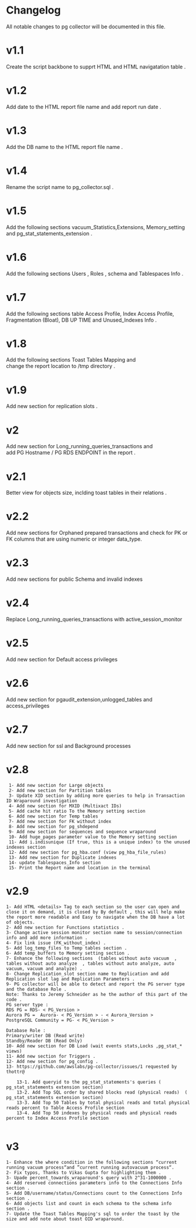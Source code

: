 # Changelog

All notable changes to pg collector will be documented in this file.


#  v1.1 
Create the script backbone to supprt HTML and HTML navigatation table .      
#  v1.2 
Add date to the HTML report file name and add report run date .              
#  v1.3 
Add the DB name to the HTML report file name .                                
#  v1.4 
Rename the script name to pg_collector.sql  .                                
#  v1.5 
Add the following sections vacuum_Statistics,Extensions, Memory_setting     
and pg_stat_statements_extension .                                           
#  v1.6 
Add the following sections Users , Roles , schema and Tablespaces Info .    
#  v1.7 
Add the following sections table Access Profile, Index Access Profile,      
Fragmentation (Bloat), DB UP TIME and Unused_Indexes Info .                   
#  v1.8 
Add the following sections Toast Tables Mapping and                         
change the report location to /tmp directory .                              
#  v1.9 
Add new section for replication slots .                                       
#  v2   
Add new section for Long_running_queries_transactions and                   
add PG Hostname / PG RDS ENDPOINT in the report .                          
#  v2.1 
Better view for objects size, inclding toast tables in their relations .     
#  v2.2 
Add new sections for Orphaned prepared transactions and  check for 
PK or FK columns that are using  numeric or integer data_type.           
#  v2.3 
Add new sections for public Schema and invalid indexes                      
#  v2.4 
Replace Long_running_queries_transactions with active_session_monitor       
#  v2.5 
Add new section for Default access privileges                               
#  v2.6 
Add new section for pgaudit_extension,unlogged_tables and access_privileges 
#  v2.7 
Add new section for ssl and Background processes
#  v2.8
```
 1- Add new section for Large objects
 2- Add new section for Partition tables 
 3- Update XID section by adding more queries to help in Transaction ID Wraparound investigation  
 4- Add new section for MXID (Multixact IDs) 
 5- Add cache hit ratio To the Memory setting section 
 6- Add new section for Temp tables 
 7- Add new section for FK without index
 8- Add new section for pg_shdepend 
 9- Add new section for sequences and sequence wraparound
 10- Add huge_pages parameter value to the Memory setting section 
 11- Add i.indisunique (If true, this is a unique index) to the unused indexes section 
 12- Add new section for pg_hba.conf (view pg_hba_file_rules)
 13- Add new section for Duplicate indexes
 14- update Tablespaces_Info section
 15- Print the Report name and location in the terminal
```
#  v2.9
```
1- Add HTML <details> Tag to each section so the user can open and close it on demand, it is closed by By default , this will help make the report more readable and Easy to navigate when the DB have a lot of objects.
2- Add new section for Functions statistics .
3- Change active session monitor section name to session/connection info and add more information .
4- Fix link issue (FK_without_index) .
5- Add log_temp_files to Temp tables section .
6- Add temp_buffers to Memory setting section .
7- Enhance the following sections  (tables without auto vacuum  , tables without auto analyze  , tables without auto analyze, auto vacuum, vacuum and analyze) .
8- Change Replication_slot section name to Replication and add Replication slot lag and Replication Parameters .
9- PG collector will be able to detect and report the PG server type and the database Role .
Note: Thanks to Jeremy Schneider as he the author of this part of the code .
PG server type :
RDS PG = RDS- < PG_Version >  
Aurora PG =  Aurora- < PG_Version > - < Aurora_Version >
PostgreSQL Community = PG- < PG_Version > 

Database Role :
Primary/writer DB (Read write)
Standby/Reader DB (Read Only)
10- Add new section for DB Load (wait events stats,Locks ,pg_stat_* views)
11- Add new section for Triggers .
12- Add new section for pg_config .
13- https://github.com/awslabs/pg-collector/issues/1 requested by thottr@

    13-1. Add queryid to the pg_stat_statements's queries ( pg_stat_statements extension section)
    13-2. Add Top SQL order by shared blocks read (physical reads)  ( pg_stat_statements extension section)
    13-3. Add Top 50 Tables by total physical reads and total physical reads percent to Table Access Profile section
    13-4. Add Top 50 indexes by physical reads and physical reads percent to Index Access Profile section
     

```
#  v3
```
1- Enhance the where condition in the following sections “current running vacuum process“and ”current running autovacuum process“.
2- Fix typos, Thanks to Vikas Gupta for highlighting them .
3- Upade percent_towards_wraparound's query with 2^31-1000000 .
4- Add reserved connections parameters info to the Connections Info section .
5- Add DB/username/status/Connections count to the Connections Info section .
6- Add objects list and count in each schema to the schema info section .
7- Update the Toast Tables Mapping's sql to order the toast by the size and add note about toast OID wraparound.
```